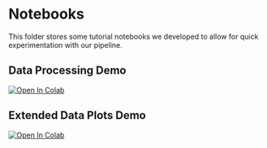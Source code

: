 # Notebooks

This folder stores some tutorial notebooks we developed to allow for quick experimentation with our pipeline.


## Data Processing Demo

[![Open In Colab](https://colab.research.google.com/assets/colab-badge.svg)](https://colab.research.google.com/github/AIM-Harvard/FaceAge/blob/main/notebooks/data_processing_demo.ipynb)

## Extended Data Plots Demo 

[![Open In Colab](https://colab.research.google.com/assets/colab-badge.svg)](https://colab.research.google.com/github/AIM-Harvard/FaceAge/blob/main/notebooks/extended_data_plots_demo.ipynb)



